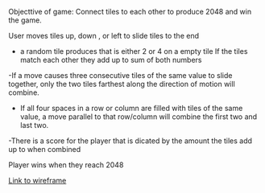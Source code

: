 Objecttive of game:
Connect tiles to each other to produce 2048 and win the game.


User moves tiles up, down , or left to slide tiles to the end 
- a random tile produces that is either 2 or 4 on a empty tile 
  If the tiles match each other they add up to sum of both numbers

-If a move causes three consecutive tiles of the same value to slide together, only the two tiles farthest along the direction of motion will combine.
- If all four spaces in a row or column are filled with tiles of the same value, a move parallel to that row/column will combine the first two and last two.

-There is a score for the player that is dicated by the amount the tiles add up to when combined 

Player wins when they reach 2048

[Link to wireframe](https://wireframe.cc/UKAJ2h)

